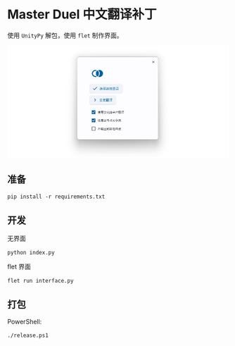 # Master Duel 中文翻译补丁

使用 `UnityPy` 解包，使用 `flet` 制作界面。

![](./images/display.jpg)

## 准备

```
pip install -r requirements.txt
```

## 开发

无界面

```
python index.py
```

flet 界面

```
flet run interface.py
```

## 打包

PowerShell:

```
./release.ps1
```
